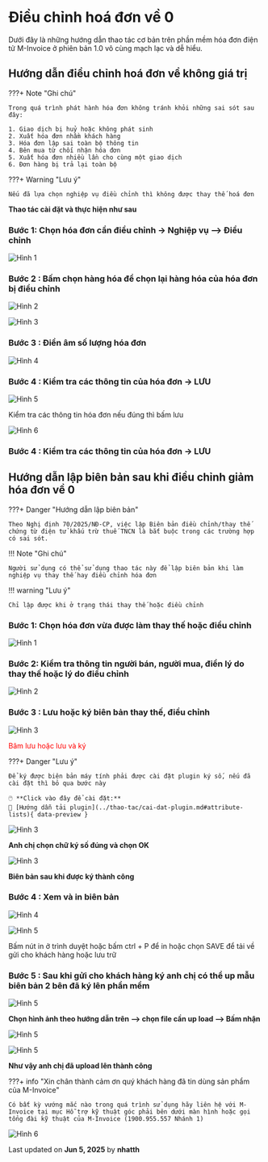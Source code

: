 # **Điều chỉnh hoá đơn về 0**

Dưới đây là những hướng dẫn thao tác cơ bản trên phần mềm hóa đơn điện tử M-Invoice ở phiên bản 1.0 vô cùng mạch lạc và dễ hiểu.

## **Hướng dẫn điều chỉnh hoá đơn về không giá trị**

???+ Note "Ghi chú"

    Trong quá trình phát hành hóa đơn không tránh khỏi những sai sót sau đây:

    1. Giao dịch bị huỷ hoặc không phát sinh
    2. Xuất hóa đơn nhầm khách hàng
    3. Hóa đơn lập sai toàn bộ thông tin
    4. Bên mua từ chối nhận hóa đơn
    5. Xuất hóa đơn nhiều lần cho cùng một giao dịch
    6. Đơn hàng bị trả lại toàn bộ

???+ Warning "Lưu ý"

    Nếu đã lựa chọn nghiệp vụ điều chỉnh thì không được thay thế hoá đơn

**Thao tác cài đặt và thực hiện như sau**

### **Bước 1: Chọn hóa đơn cần điều chỉnh -> Nghiệp vụ --> Điều chỉnh**

![Hình 1](../../assets/images/invoice1/1.0_dieu-chinh-giam_1.png)

### **Bước 2 : Bấm chọn hàng hóa để chọn lại hàng hóa của hóa đơn bị điều chỉnh**

![Hình 2](../../assets/images/invoice1/1.0_dieu-chinh-giam_2.png)

![Hình 3](../../assets/images/invoice1/1.0_dieu-chinh-giam_3.png)

### **Bước 3 : Điền âm số lượng hóa đơn**

![Hình 4](../../assets/images/invoice1/1.0_dieu-chinh-giam_4.png)

### **Bước 4 : Kiểm tra các thông tin của hóa đơn -> LƯU**

![Hình 5](../../assets/images/invoice1/1.0_dieu-chinh-giam_5.png)

Kiểm tra các thông tin hóa đơn nếu đúng thì bấm lưu

![Hình 6](../../assets/images/invoice1/1.0_dieu-chinh-giam_6.png)

### **Bước 4 : Kiểm tra các thông tin của hóa đơn -> LƯU**

## Hướng dẫn lập biên bản sau khi điều chỉnh giảm hóa đơn về 0

???+ Danger "Hướng dẫn lập biên bản"

    Theo Nghị định 70/2025/NĐ-CP, việc lập Biên bản điều chỉnh/thay thế chứng từ điện tử khấu trừ thuế TNCN là bắt buộc trong các trường hợp có sai sót.

!!! Note "Ghi chú"

    Người sử dụng có thể sử dụng thao tác này để lập biên bản khi làm nghiệp vụ thay thế hay điều chỉnh hóa đơn

!!! warning "Lưu ý"

    Chỉ lập được khi ở trạng thái thay thế hoặc điều chỉnh

### **Bước 1: Chọn hóa đơn vừa được làm thay thế hoặc điều chỉnh**

![Hình 1](../../assets/images/invoice1/1-bienban-1.png)

### **Bước 2: Kiểm tra thông tin người bán, người mua, điền lý do thay thế hoặc lý do điều chỉnh**

![Hình 2](../../assets/images/invoice1/1-bienban-2.png)

### **Bước 3 : Lưu hoặc ký biên bản thay thế, điều chỉnh**

![Hình 3](../../assets/images/invoice1/1-bienban-3.png)

<span style="color:red;">Bâm lưu hoặc lưu và ký</span>

???+ Danger "Lưu ý"

    Để ký được biên bản máy tính phải được cài đặt plugin ký số, nếu đã cài đặt thì bỏ qua bước này

    🖱️ **Click vào đây để cài đặt:**
    📄 [Hướng dẫn tải plugin](../thao-tac/cai-dat-plugin.md#attribute-lists){ data-preview }

![Hình 3](../../assets/images/invoice1/1-bienban-6.png)

**Anh chị chọn chữ ký số đúng và chọn OK**

![Hình 3](../../assets/images/invoice1/1-bienban-7.png)

**Biên bản sau khi được ký thành công**

### **Bước 4 : Xem và in biên bản**

![Hình 4](../../assets/images/invoice1/1-bienban-4.png)

![Hình 5](../../assets/images/invoice1/1-bienban-5.png)

Bấm nút in ở trình duyệt hoặc bấm ctrl + P để in hoặc chọn SAVE để tải về gửi cho khách hàng hoặc lưu trữ

### **Bước 5 : Sau khi gửi cho khách hàng ký anh chị có thể up mẫu biên bản 2 bên đã ký lên phần mềm**

![Hình 5](../../assets/images/invoice1/1-bienban-8.png)

**Chọn hình ảnh theo hướng dẫn trên --> chọn file cần up load --> Bấm nhận**

![Hình 5](../../assets/images/invoice1/1-bienban-9.png)

![Hình 5](../../assets/images/invoice1/1-bienban-9.png)

**Như vậy anh chị đã upload lên thành công**

???+ info "Xin chân thành cảm ơn quý khách hàng đã tin dùng sản phẩm của M-Invoice"

    Có bất kỳ vướng mắc nào trong quá trình sử dụng hãy liên hệ với M-Invoice tại mục Hỗ trợ kỹ thuật góc phải bên dưới màn hình hoặc gọi tổng đài kỹ thuật của M-Invoice (1900.955.557 Nhánh 1)

![Hình 6](../../assets/images/invoice1/1.0_suaTienBangTay_5.png)

<div class="last-updated">Last updated on <strong>Jun 5, 2025</strong> by <strong>nhatth</strong></div>
